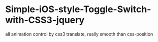 Simple-iOS-style-Toggle-Switch-with-CSS3-jquery
===============================================

all animation control by css3 translate, really smooth than css-position
